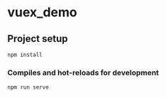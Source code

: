 # vuex_demo

## Project setup
```
npm install
```

### Compiles and hot-reloads for development
```
npm run serve
```


